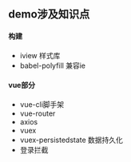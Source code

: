 ## demo涉及知识点
#### 构建
* iview 样式库
* babel-polyfill 兼容ie
#### vue部分
* vue-cli脚手架
* vue-router
* axios
* vuex
* vuex-persistedstate 数据持久化
* 登录拦截
